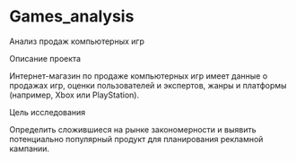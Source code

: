 # Games_analysis
Анализ продаж компьютерных игр

Описание проекта

Интернет-магазин по продаже компьютерных игр имеет данные о продажах игр, оценки
пользователей и экспертов, жанры и платформы (например, Xbox или PlayStation).

Цель исследования

Определить сложившиеся на рынке закономерности и выявить потенциально популярный продукт для
планирования рекламной кампании.


